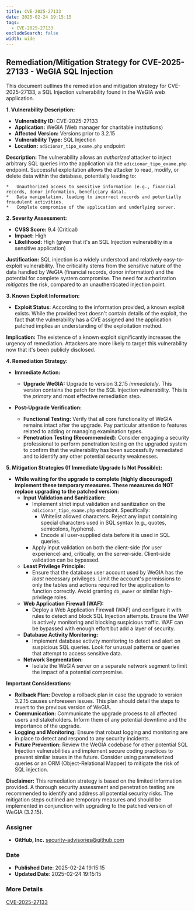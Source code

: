 ```yaml
---
title: CVE-2025-27133
date: 2025-02-24 19:15:15
tags:
  - CVE-2025-27133
excludeSearch: false
width: wide
---
```


## Remediation/Mitigation Strategy for CVE-2025-27133 - WeGIA SQL Injection

This document outlines the remediation and mitigation strategy for CVE-2025-27133, a SQL Injection vulnerability found in the WeGIA web application.

**1. Vulnerability Description:**

*   **Vulnerability ID:** CVE-2025-27133
*   **Application:** WeGIA (Web manager for charitable institutions)
*   **Affected Version:** Versions prior to 3.2.15
*   **Vulnerability Type:** SQL Injection
*   **Location:** `adicionar_tipo_exame.php` endpoint

**Description:** The vulnerability allows an *authorized* attacker to inject arbitrary SQL queries into the application via the `adicionar_tipo_exame.php` endpoint.  Successful exploitation allows the attacker to read, modify, or delete data within the database, potentially leading to:

    *   Unauthorized access to sensitive information (e.g., financial records, donor information, beneficiary data).
    *   Data manipulation, leading to incorrect records and potentially fraudulent activities.
    *   Complete compromise of the application and underlying server.

**2. Severity Assessment:**

*   **CVSS Score:** 9.4 (Critical)
*   **Impact:** High
*   **Likelihood:** High (given that it's an SQL Injection vulnerability in a sensitive application)

**Justification:**  SQL injection is a widely understood and relatively easy-to-exploit vulnerability. The criticality stems from the sensitive nature of the data handled by WeGIA (financial records, donor information) and the potential for complete system compromise. The need for authorization *mitigates* the risk, compared to an unauthenticated injection point.

**3. Known Exploit Information:**

*   **Exploit Status:** According to the information provided, a known exploit exists. While the provided text doesn't contain details of the exploit, the fact that the vulnerability has a CVE assigned and the application patched implies an understanding of the exploitation method.

**Implication:**  The existence of a known exploit significantly increases the urgency of remediation. Attackers are more likely to target this vulnerability now that it's been publicly disclosed.

**4. Remediation Strategy:**

*   **Immediate Action:**
    *   **Upgrade WeGIA:** Upgrade to version 3.2.15 *immediately*. This version contains the patch for the SQL Injection vulnerability. This is the *primary* and most effective remediation step.

*   **Post-Upgrade Verification:**
    *   **Functional Testing:** Verify that all core functionality of WeGIA remains intact after the upgrade.  Pay particular attention to features related to adding or managing examination types.
    *   **Penetration Testing (Recommended):** Consider engaging a security professional to perform penetration testing on the upgraded system to confirm that the vulnerability has been successfully remediated and to identify any other potential security weaknesses.

**5. Mitigation Strategies (If Immediate Upgrade Is Not Possible):**

*   **While waiting for the upgrade to complete (highly discouraged) implement these temporary measures. These measures do NOT replace upgrading to the patched version:**
    *   **Input Validation and Sanitization:**
        *   Implement strict input validation and sanitization on the `adicionar_tipo_exame.php` endpoint.  Specifically:
            *   Whitelist allowed characters.  Reject any input containing special characters used in SQL syntax (e.g., quotes, semicolons, hyphens).
            *   Encode all user-supplied data before it is used in SQL queries.
        *   Apply input validation on both the client-side (for user experience) and, critically, on the server-side. Client-side validation can be bypassed.
    *   **Least Privilege Principle:**
        *   Ensure that the database user account used by WeGIA has the *least* necessary privileges.  Limit the account's permissions to only the tables and actions required for the application to function correctly.  Avoid granting `db_owner` or similar high-privilege roles.
    *   **Web Application Firewall (WAF):**
        *   Deploy a Web Application Firewall (WAF) and configure it with rules to detect and block SQL Injection attempts.  Ensure the WAF is actively monitoring and blocking suspicious traffic. WAF can be bypassed with enough effort but add a layer of security.
    *   **Database Activity Monitoring:**
        *   Implement database activity monitoring to detect and alert on suspicious SQL queries. Look for unusual patterns or queries that attempt to access sensitive data.
    *   **Network Segmentation:**
        *   Isolate the WeGIA server on a separate network segment to limit the impact of a potential compromise.

**Important Considerations:**

*   **Rollback Plan:**  Develop a rollback plan in case the upgrade to version 3.2.15 causes unforeseen issues. This plan should detail the steps to revert to the previous version of WeGIA.
*   **Communication:**  Communicate the upgrade process to all affected users and stakeholders.  Inform them of any potential downtime and the importance of the upgrade.
*   **Logging and Monitoring:**  Ensure that robust logging and monitoring are in place to detect and respond to any security incidents.
*   **Future Prevention:**  Review the WeGIA codebase for other potential SQL Injection vulnerabilities and implement secure coding practices to prevent similar issues in the future. Consider using parameterized queries or an ORM (Object-Relational Mapper) to mitigate the risk of SQL injection.

**Disclaimer:** This remediation strategy is based on the limited information provided. A thorough security assessment and penetration testing are recommended to identify and address all potential security risks. The mitigation steps outlined are temporary measures and should be implemented in conjunction with upgrading to the patched version of WeGIA (3.2.15).

### Assigner
- **GitHub, Inc.** <security-advisories@github.com>

### Date
- **Published Date**: 2025-02-24 19:15:15
- **Updated Date**: 2025-02-24 19:15:15

### More Details
[CVE-2025-27133](https://www.cvedetails.com/cve/CVE-2025-27133)